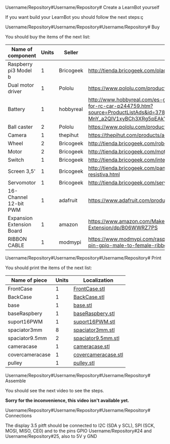 Username/Repository#Username/Repository# Create a LearnBot yourself

If you want build your LearnBot you should follow the next steps:ç


Username/Repository#Username/Repository#Username/Repository# Buy 

You should buy the items of the next list:

| Name of component              |  Units   |  Seller     |  Link                  |
|--------------------------------|----------|-------------|------------------------|
| Raspberry pi3 Model b          |  1       | Bricogeek   | http://tienda.bricogeek.com/placas-raspberry-pi/811-raspberry-pi-3.html |
| Dual motor driver              |  1       | Pololu      | https://www.pololu.com/product/2753/specs |
| Battery                        |  1       | hobbyreal   | http://www.hobbyreal.com/es-gaoneng-gnb-7-4v-5000mah-2s-120c-lipo-battery-t-plug-for-rc-car-p244759.htm?source=ProductListAds&id=378221013048&currency=eur&country=ES&gclid=EAIaIQobChMIyZ-MnY_a2QIV1xyBCh3XRg5pEAkYCyABEgK7DvD_BwE        |
| Ball caster                    |  2       | Pololu      | https://www.pololu.com/product/953        |
| Camera                         |  1       | thepihut    | https://thepihut.com/products/adafruit-spy-camera-for-the-raspberry-pi       |
| Wheel                          |  2       | Bricogeek   | http://tienda.bricogeek.com/robotica/109-rueda-todo-terreno-42x19mm.html        |
| Motor                          |  2       | Bricogeek   | http://tienda.bricogeek.com/motores/114-motor-micro-metal-dc-con-reductora-30-1.html       |
| Switch                         |  1       | Bricogeek   | http://tienda.bricogeek.com/interruptores/200-interruptor-on-off-cuadrado.html       |
| Screen 3,5'                    |  1       | Bricogeek   | http://tienda.bricogeek.com/pantallas-raspberry-pi/766-pantalla-tft-35-pitft-plus-resistiva.html       |
| Servomotor                     |  1       | Bricogeek   | http://tienda.bricogeek.com/servomotores/968-micro-servo-miniatura-sg90.html       |
| 16-Channel 12-bit PWM          |  1       | adafruit    | https://www.adafruit.com/product/815       |
| Expansion Extension Board      |  1       | amazon      | https://www.amazon.com/Makerfocus-Raspberry-Model-Expansion-Extension/dp/B06WWRZ7PS       |
| RIBBON CABLE                   |  1       | modmypi     | https://www.modmypi.com/raspberry-pi/gpio-and-breadboarding/40-pin-ribbon-cables/40-pin-gpio-male-to-female-ribbon-cable-150mm-(gertboard)

Username/Repository#Username/Repository#Username/Repository# Print

You should print the items of the next list:

| Name of piece      |  Units   |  Localization  |
|--------------------|----------|----------------|
| FrontCase          |    1     |  [FrontCase.stl](Username/Repository#tree/desings/desingsForEdit/tree/desings/desingsForEdit/Learnbot2.1/STL/FrontCase.stl)  |
| BackCase           |    1     |  [BackCase.stl](Username/Repository#tree/desings/desingsForEdit/Learnbot2.1/STL/BackCase.stl)  |
| base               |    1     |  [base.stl](Username/Repository#tree/desings/desingsForEdit/Learnbot2.1/STL/base.stl)  |
| baseRaspbery       |    1     |  [baseRaspbery.stl](Username/Repository#tree/desings/desingsForEdit/Learnbot2.1/STL/baseRaspbery.stl)  |
| suport16PWM        |    1     |  [suport16PWM.stl](Username/Repository#tree/desings/desingsForEdit/Learnbot2.1/STL/suport16PWM.stl)  |
| spaciator3mm       |    8     |  [spaciator3mm.stl](Username/Repository#tree/desings/desingsForEdit/Learnbot2.1/STL/spaciator3mm.stl)  |
| spaciator9.5mm     |    2     |  [spaciator9.5mm.stl](Username/Repository#tree/desings/desingsForEdit/Learnbot2.1/STL/spaciator9.5mm.stl)  |
| cameracase         |    1     |  [cameracase.stl](Username/Repository#tree/desings/desingsForEdit/Learnbot2.1/STL/cameracase.stl)  |
| covercameracase    |    1     |  [covercameracase.stl](Username/Repository#tree/desings/desingsForEdit/Learnbot2.1/STL/covercameracase.stl)  |
| pulley             |    1     |  [pulley.stl](Username/Repository#tree/desings/desingsForEdit/Learnbot2.1/STL/pulley.stl)  |


Username/Repository#Username/Repository#Username/Repository# Assemble

You should see the next video to see the steps.

__Sorry for the inconvenience, this video isn't available yet.__


Username/Repository#Username/Repository#Username/Repository# Connections

The display 3.5 pitft should be connected to I2C (SDA y SCL), SPI (SCK, MOSI, MISO, CE0) and to the pins GPIO Username/Repository#24 and Username/Repository#25, also to 5V y GND